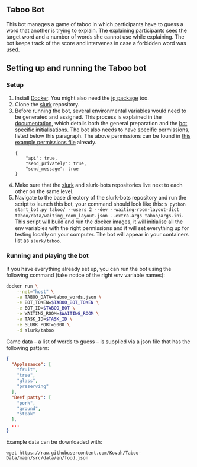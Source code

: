 ## Taboo Bot

This bot manages a game of taboo in which participants have to guess a word that another is trying to explain. The explaining participants sees the target word and a number of words she cannot use while explaining. The bot keeps track of the score and intervenes in case a forbidden word was used.

## Setting up and running the Taboo bot

### Setup

1. Install [Docker](https://docs.docker.com/get-docker/). You might also need the [jq package](https://stedolan.github.io/jq/download/) too.
2. Clone the [slurk](https://github.com/clp-research/slurk) repository.
3. Before running the bot, several environmental variables would need to be generated and assigned. This process is explained in the [documentation](https://clp-research.github.io/slurk/slurk_gettingstarted.html), which details both the general preparation and the [bot specific initialisations](https://clp-research.github.io/slurk/slurk_gettingstarted.html#chatting-with-a-bot). The bot also needs to have specific permissions, listed below this paragraph. The above permissions can be found in [this example permissions file](https://github.com/clp-research/slurk-bots/blob/master/taboo/data/taboo_bot_permissions.json) already.
    ```
    {
        "api": true,
        "send_privately": true,
        "send_message": true
    }
    ```
4. Make sure that the [slurk](https://github.com/clp-research/slurk) and slurk-bots repositories live next to each other on the same level.
5. Navigate to the base directory of the slurk-bots repository and run the script to launch this bot, your command should look like this:
 ```$ python start_bot.py taboo/ --users 2 --dev --waiting-room-layout-dict taboo/data/waiting_room_layout.json --extra-args taboo/args.ini```.
 This script will build and run the docker images, it will initialise all the env variables with the right permissions and it will set everything up for testing locally on your computer. The bot will appear in your containers list as ```slurk/taboo```.

### Running and playing the bot

If you have everything already set up, you can run the bot using the following command (take notice of the right env variable names):    
```bash
docker run \
    --net="host" \
    -e TABOO_DATA=taboo_words.json \
    -e BOT_TOKEN=$TABOO_BOT_TOKEN \
    -e BOT_ID=$TABOO_BOT \
    -e WAITING_ROOM=$WAITING_ROOM \
    -e TASK_ID=$TASK_ID \
    -e SLURK_PORT=5000 \
    -d slurk/taboo
```

Game data – a list of words to guess – is supplied via a json file that has the following pattern:

```json
{
  "Applesauce": [
    "fruit",
    "tree",
    "glass",
    "preserving"
  ],
  "Beef patty": [
    "pork",
    "ground",
    "steak"
  ],
  ...
}
```

Example data can be downloaded with:

```shell
wget https://raw.githubusercontent.com/Kovah/Taboo-Data/main/src/data/en/food.json
```

